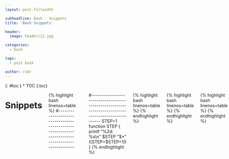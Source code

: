 ```yaml
---
layout: post-fullwidth

subheadline: Bash - Snippets
title: 'Bash Snippets'

header:
  image: header/12.jpg

categories:
  - bash

tags:
  - post bash

author: r14r
---
```

<div class="row"><div class="medium-4 medium-push-8 columns" markdown="1"><div class="panel radius" markdown="1">
{: #toc }
*  TOC
{:toc}
</div></div><div class="medium-8 medium-pull-4 columns" markdown="1">

# Snippets

{% highlight bash linenos=table %}
#---------------------------------------------------------------------------------------------------
#
#---------------------------------------------------------------------------------------------------
STEP=1
function STEP   {
    printf "%2d: %s\n" $STEP "$*"
    ((STEP=$STEP+1))
}
{% endhighlight %}

{% highlight bash linenos=table %}
{% endhighlight %}

{% highlight bash linenos=table %}
{% endhighlight %}

{% highlight bash linenos=table %}
{% endhighlight %}

{% highlight bash linenos=table %}
{% endhighlight %}

